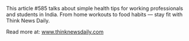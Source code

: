 This article #585 talks about simple health tips for working professionals and students in India. From home workouts to food habits — stay fit with Think News Daily.

Read more at: www.thinknewsdaily.com
